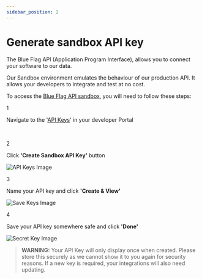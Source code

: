 ```yaml
---
sidebar_position: 2
---
```


# Generate sandbox API key

The Blue Flag API (Application Program Interface), allows you to connect your software to our data.

Our Sandbox environment emulates the behaviour of our production API. It allows your developers to integrate and test at no cost.

To access the [Blue Flag API sandbox](https://app.blueflag.com.au/dashboard), you will need to follow these steps:
 
<div className="list">
<span>1</span> 

Navigate to the '[API Keys](https://app.blueflag.com.au/api-keys)' in your developer Portal

<br/>

<span>2</span> 

Click **'Create Sandbox API Key'** button

</div>


![API Keys Image](/img/getting-started/api-keys.png)


<div className="list">
<span>3</span> 

Name your API key and click **'Create & View'**

</div>

![Save Keys Image](/img/getting-started/save-key.png)

<div className="list">
<span>4</span> 

Save your API key somewhere safe and click **'Done'**

</div>

![Secret Key Image](/img/getting-started/secret-key.png)

> **WARNING:** Your API Key will only display once when created. Please store this securely as we cannot show it to you again for security reasons. If a new key is required, your integrations will also need updating.